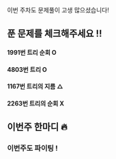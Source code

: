이번 주차도 문제풀이 고생 많으셨습니다! 

## 푼 문제를 체크해주세요 !!

#### 1991번 트리 순회 O

#### 4803번 트리 O

#### 1167번 트리의 지름 △

#### 2263번 트리의 순회 X

## 이번주 한마디 🔥

### 이번주도 파이팅 !
